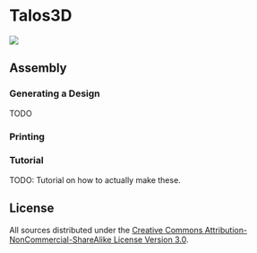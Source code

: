 # Talos3D

<img src="http://i.imgur.com/IbKlIcv.jpg"/>

## Assembly

### Generating a Design
TODO

### Printing



### Tutorial

TODO: Tutorial on how to actually make these.

## License

All sources distributed under the [Creative Commons Attribution-NonCommercial-ShareAlike License Version 3.0](LICENSE-models).
